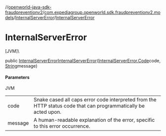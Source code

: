 //[openworld-java-sdk-fraudpreventionv2](../../../index.md)/[com.expediagroup.openworld.sdk.fraudpreventionv2.models](../index.md)/[InternalServerError](index.md)/[InternalServerError](-internal-server-error.md)

# InternalServerError

[JVM]\

public [InternalServerError](index.md)[InternalServerError](-internal-server-error.md)([InternalServerError.Code](-code/index.md)code, [String](https://docs.oracle.com/javase/8/docs/api/java/lang/String.html)message)

#### Parameters

JVM

| | |
|---|---|
| code | Snake cased all caps error code interpreted from the HTTP status code that can programmatically be acted upon. |
| message | A human-readable explanation of the error, specific to this error occurrence. |
